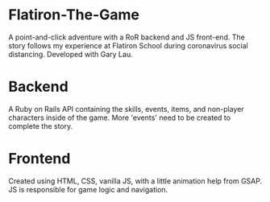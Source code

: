 # Flatiron-The-Game
A point-and-click adventure with a RoR backend and JS front-end. The story follows my experience at Flatiron School during coronavirus social distancing. Developed with Gary Lau.

# Backend
A Ruby on Rails API containing the skills, events, items, and non-player characters inside of the game. More 'events' need to be created to complete the story.

# Frontend
Created using HTML, CSS, vanilla JS, with a little animation help from GSAP. JS is responsible for game logic and navigation.
